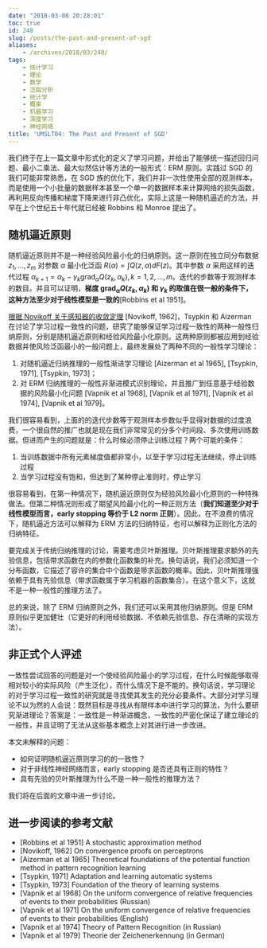 ```yaml
---
date: "2018-03-08 20:28:01"
toc: true
id: 248
slug: /posts/the-past-and-present-of-sgd
aliases:
    - /archives/2018/03/248/
tags:
    - 统计学习
    - 理论
    - 数学
    - 泛函分析
    - 统计学
    - 概率
    - 机器学习
    - 深度学习
    - 神经网络
title: 'UMSLT04: The Past and Present of SGD'
---
```


我们终于在上一篇文章中形式化的定义了学习问题，并给出了能够统一描述回归问题、最小二乘法、最大似然估计等方法的一般形式：ERM 原则。实践过 SGD 的我们可能非常熟悉，在 SGD 族的优化下，我们并非一次性使用全部的观测样本，而是使用一个小批量的数据样本甚至一个单一的数据样本来计算网络的损失函数，再利用反向传播和梯度下降来进行非凸优化，实际上这是一种随机逼近的方法，并早在上个世纪五十年代就已经被 Robbins 和 Monroe 提出了。

<!-- more -->

## 随机逼近原则

随机逼近原则并不是一种经验风险最小化的归纳原则。这一原则在独立同分布数据 $z_1, …, z_m$ 对参数 $\alpha$ 最小化泛函 $R(\alpha) = \int{Q(z, \alpha)dF(z)}$。其中参数 $\alpha$ 采用这样的迭代过程 $\alpha_{k+1} = \alpha_{k} - \gamma_k \text{grad}_{\alpha}{Q(z_k, \alpha_k)}, k=1,2,…,m$。迭代的步数等于观测样本的数目。并且可以证明，**梯度 $\text{grad}_{\alpha}{Q(z_k, \alpha_k)}$ 和 $\gamma_k$ 的取值在很一般的条件下，这种方法至少对于线性模型是一致的**[Robbins et al 1951]。

[根据 Novikoff 关于感知器的收敛定理](https://changkun.de/blog/archives/2018/02/245/) [Novikoff, 1962]，Tsypkin 和 Aizerman 在讨论了学习过程一致性的问题，研究了能够保证学习过程一致性的两种一般性归纳原则，分别是随机逼近原则和经验风险最小化原则。这两种原则都被应用到经验数据并使风险泛函最小的一般问题上，最终发展处了两种不同的一般性学习理论：

1. 对随机逼近归纳推理的一般性渐进学习理论 [Aizerman et al 1965], [Tsypkin, 1971], [Tsypkin, 1973]； 
2. 对 ERM 归纳推理的一般性非渐进模式识别理论，并且推广到任意基于经验数据的风险最小化问题 [Vapnik et al 1968], [Vapnik et al 1971], [Vapnik et al 1974], [Vapnik et al 1979]。

我们很容易看到，上面的的迭代步数等于观测样本步数似乎显得对数据的过度浪费，一个很自然的推广也就是现在我们非常常见的分多个时间段、多次使用训练数据。但进而产生的问题就是：什么时候必须停止训练过程？两个可能的条件：

1. 当训练数据中所有元素梯度值都非常小，以至于学习过程无法继续，停止训练过程
2. 当学习过程没有饱和，但达到了某种停止准则时，停止学习

很容易看到，在第一种情况下，随机逼近原则仅为经验风险最小化原则的一种特殊做法。但第二种情况则形成了期望风险最小化的一种正则方法（**我们知道至少对于线性模型而言，early stopping 等价于 L2 norm 正则**）。因此，在不浪费的情况下，随机逼近方法可以解释为 ERM 方法的归纳特征，也可以解释为正则化方法的归纳特征。

要完成关于传统归纳推理的讨论，需要考虑贝叶斯推理。贝叶斯推理要求额外的先验信息，包括带求函数在内的参数化函数集的补充。换句话说，我们必须知道一个分布函数，它描述了容许的集合中个函数是带求函数的概率。因此，贝叶斯推理强依赖于具有先验信息（带求函数属于学习机器的函数集合）。在这个意义下，这就不是一种一般性的推理方法了。

总的来说，除了 ERM 归纳原则之外，我们还可以采用其他归纳原则。但是 ERM 原则似乎更加健壮（它更好的利用经验数据、不依赖先验信息、存在清晰的实现方法）。

## 非正式个人评述

一致性尝试回答的问题是对一个使经验风险最小的学习过程，在什么时候能够取得相对较小的实际风险（产生泛化），而什么情况下是不能的。换句话说，学习理论的对于学习过程一致性的研究就是寻找使其发生的充分必要条件。大部分对学习理论不以为然的人会说：既然目标是寻找从有限样本中进行学习的算法，为什么要研究渐进理论？答案是：一致性是一种渐进概念，一致性的严密化保证了建立理论的一般性，并且证明了无法从这些基本概念上对其进行进一步改进。

本文未解释的问题：

- 如何证明随机逼近原则学习的的一致性？
- 对于非线性神经网络而言，early stopping 是否还具有正则的特性？
- 具有先验的贝叶斯推理为什么不是一种一般性的推理方法？

我们将在后面的文章中进一步讨论。

## 进一步阅读的参考文献

- [Robbins et al 1951] A stochastic approximation method
- [Novikoff, 1962] On convergence proofs on perceptrons
- [Aizerman et al 1965] Theoretical foundations of the potential function method in pattern recognition learning
- [Tsypkin, 1971] Adaptation and learning automatic systems
- [Tsypkin, 1973] Foundation of the theory of learning systems
- [Vapnik et al 1968] On the uniform convergence of relative frequencies of events to their probabilities (Russian)
- [Vapnik et al 1971] On the uniform convergence of relative frequencies of events to their probabilities (English)
- [Vapnik et al 1974] Theory of Pattern Recognition (in Russian)
- [Vapnik et al 1979] Theorie der Zeichenerkennung (in German)